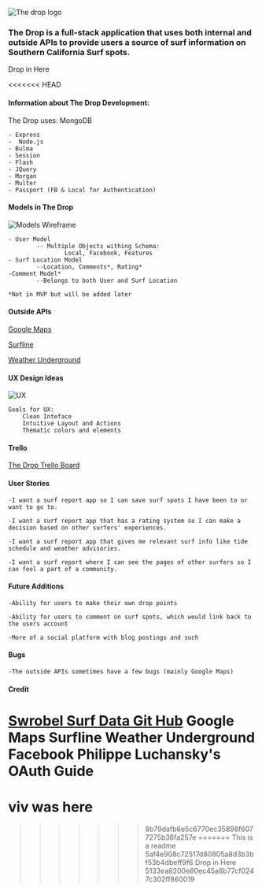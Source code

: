 ![The drop logo](public/images/thedropslogan.png)

### The Drop is a full-stack application that uses both internal and outside APIs to provide users a source of surf information on Southern California Surf spots.  

Drop in Here <a href="https://github.com/vivianhuang130/TheDrop.git"></a>

<<<<<<< HEAD

#### Information about The Drop Development:

The Drop uses:
	MongoDB  


	- Express
	-  Node.js
	- Bulma
	- Session
	- Flash
	- JQuery
	- Morgan
	- Multer
	- Passport (FB & Local for Authentication)



#### Models in The Drop

![Models Wireframe](public/images/wireframe.png)


	- User Model
			-- Multiple Objects withing Schema:
					Local, Facebook, Features
	- Surf Location Model
			--Location, Comments*, Rating*
	-Comment Model*
			--Belongs to both User and Surf Location

	*Not in MVP but will be added later


#### Outside APIs
[Google Maps](https://developers.google.com/maps/documentation/javascript/get-api-key)

[Surfline](https://new.surfline.com/)

[Weather Underground](https://www.wunderground.com/weather/api/)




#### UX Design Ideas
![UX](public/images/ux.png)

	Goals for UX:
		Clean Inteface
		Intuitive Layout and Actions
		Thematic colors and elements

#### Trello

[The Drop Trello Board](https://trello.com/b/EhADaEb6/the-drop)


#### User Stories


	-I want a surf report app so I can save surf spots I have been to or want to go to.

	-I want a surf report app that has a rating system so I can make a decision based on other surfers' experiences.

	-I want a surf report app that gives me relevant surf info like tide schedule and weather advisories.

	-I want a surf report where I can see the pages of other surfers so I can feel a part of a community.



#### Future Additions

	-Ability for users to make their own drop points

	-Ability for users to comment on surf spots, which would link back to the users account

	-More of a social platform with blog postings and such


#### Bugs

	-The outside APIs sometimes have a few bugs (mainly Google Maps)


#### Credit

[Swrobel Surf Data Git Hub](https://github.com/swrobel/meta-surf-forecast)
Google Maps
Surfline
Weather Underground
Facebook
Philippe Luchansky's OAuth Guide
=======
viv was here
=======
>>>>>>> 8b79dafb6e5c6770ec35898f6077275b36fa257e
=======
This is a readme
>>>>>>> 5af4e908c72517d80805a8d3b3bf53b4dbeff9f6
Drop in Here <a href="https://github.com/vivianhuang130/TheDrop.git"></a>
>>>>>>> 5133ea8200e80ec45a8b77cf0247c302ff860019
